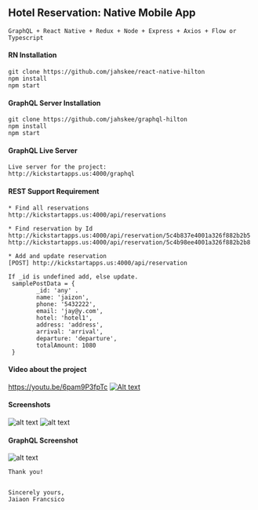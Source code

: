 ## Hotel Reservation: Native Mobile App

    GraphQL + React Native + Redux + Node + Express + Axios + Flow or Typescript

#### RN Installation 
    git clone https://github.com/jahskee/react-native-hilton
    npm install
    npm start

#### GraphQL Server Installation
    git clone https://github.com/jahskee/graphql-hilton
    npm install
    npm start
   
#### GraphQL Live Server
    Live server for the project:
    http://kickstartapps.us:4000/graphql
       
#### REST Support Requirement    

    * Find all reservations
    http://kickstartapps.us:4000/api/reservations
    
    * Find reservation by Id
    http://kickstartapps.us:4000/api/reservation/5c4b837e4001a326f882b2b5
    http://kickstartapps.us:4000/api/reservation/5c4b98ee4001a326f882b2b8
    
    * Add and update reservation
    [POST] http://kickstartapps.us:4000/api/reservation
    
    If _id is undefined add, else update.
     samplePostData = {
            _id: 'any' . 
            name: 'jaizon',
            phone: '5432222',
            email: 'jay@y.com',
            hotel: 'hotel1',
            address: 'address',
            arrival: 'arrival',
            departure: 'departure',
            totalAmount: 1080
     }

      
#### Video about the project
   https://youtu.be/6pam9P3fpTc
   [![Alt text](https://i.imgur.com/pVByW80.png)](https://youtu.be/6pam9P3fpTc)

#### Screenshots

   ![alt text](https://i.imgur.com/Qsf1Mvy.png)
   ![alt text](https://i.imgur.com/nTmJ3ge.png)

#### GraphQL Screenshot

   ![alt text](https://i.imgur.com/XkRWZyx.png)

    Thank you!
    
    
    Sincerely yours,
    Jaiaon Francsico
